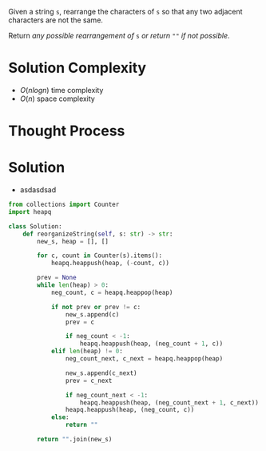 Given a string `s`, rearrange the characters of `s` so that any two adjacent characters are not the same.

Return _any possible rearrangement of_ `s` _or return_ `""` _if not possible_.
# Solution Complexity
- $O(nlogn)$ time complexity
- $O(n)$ space complexity
# Thought Process
# Solution
- asdasdsad
```Python
from collections import Counter
import heapq

class Solution:
	def reorganizeString(self, s: str) -> str:
		new_s, heap = [], []

		for c, count in Counter(s).items():
			heapq.heappush(heap, (-count, c))

		prev = None
		while len(heap) > 0:
			neg_count, c = heapq.heappop(heap)

			if not prev or prev != c:
				new_s.append(c)
				prev = c

				if neg_count < -1:
					heapq.heappush(heap, (neg_count + 1, c))
			elif len(heap) != 0:
				neg_count_next, c_next = heapq.heappop(heap)

				new_s.append(c_next)
				prev = c_next

				if neg_count_next < -1:
					heapq.heappush(heap, (neg_count_next + 1, c_next))
				heapq.heappush(heap, (neg_count, c))
			else:	
				return ""

		return "".join(new_s)
```